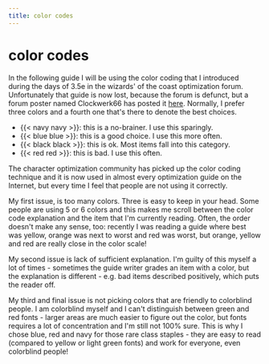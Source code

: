 ```yaml
---
title: color codes
---
```


# color codes

In the following guide I will be using the color coding that I introduced during the days of 3.5e in the wizards' of the coast optimization forum. Unfortunately that guide is now lost, because the forum is defunct, but a forum poster named Clockwerk66 has posted it [here](http://www.enworld.org/forum/showthread.php?471718-Handbook-to-Guide-Writing-(Dictum_Mortuum)). Normally, I prefer three colors and a fourth one that's there to denote the best choices.

- {{< navy navy >}}: this is a no-brainer. I use this sparingly.
- {{< blue blue >}}: this is a good choice. I use this more often.
- {{< black black >}}: this is ok. Most items fall into this category.
- {{< red red >}}: this is bad. I use this often.

The character optimization community has picked up the color coding technique and it is now used in almost every optimization guide on the Internet, but every time I feel that people are not using it correctly.

My first issue, is too many colors. Three is easy to keep in your head. Some people are using 5 or 6 colors and this makes me scroll between the color code explanation and the item that I'm currently reading. Often, the order doesn't make any sense, too: recently I was reading a guide where best was yellow, orange was next to worst and red was worst, but orange, yellow and red are really close in the color scale!

My second issue is lack of sufficient explanation. I'm guilty of this myself a lot of times - sometimes the guide writer grades an item with a color, but the explanation is different - e.g. bad items described positively, which puts the reader off.

My third and final issue is not picking colors that are friendly to colorblind people. I am colorblind myself and I can't distinguish between green and red fonts - larger areas are much easier to figure out the color, but fonts requires a lot of concentration and I'm still not 100% sure. This is why I chose blue, red and navy for those rare class staples - they are easy to read (compared to yellow or light green fonts) and work for everyone, even colorblind people!
